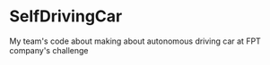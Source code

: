 # SelfDrivingCar
My team's code about making about autonomous driving car at FPT company's challenge
